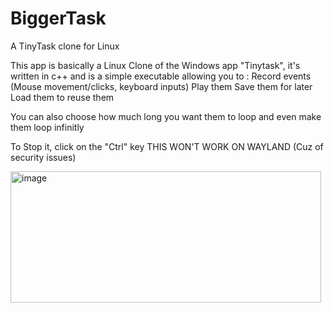 # BiggerTask
A TinyTask clone for Linux

This app is basically a Linux Clone of the Windows app "Tinytask", it's written in c++ and is a simple executable allowing you to :
Record events (Mouse movement/clicks, keyboard inputs)
Play them
Save them for later
Load them to reuse them

You can also choose how much long you want them to loop and even make them loop infinitly

To Stop it, click on the "Ctrl" key
THIS WON'T WORK ON WAYLAND (Cuz of security issues)

<img width="497" height="210" alt="image" src="https://github.com/user-attachments/assets/41756bde-6709-44d8-b70a-8a370f2236e6" />

